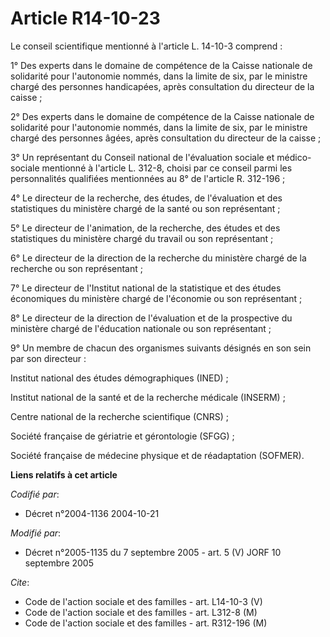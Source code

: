 # Article R14-10-23

Le conseil scientifique mentionné à l'article L. 14-10-3 comprend :

1° Des experts dans le domaine de compétence de la Caisse nationale de solidarité pour l'autonomie nommés, dans la limite de
six, par le ministre chargé des personnes handicapées, après consultation du directeur de la caisse ;

2° Des experts dans le domaine de compétence de la Caisse nationale de solidarité pour l'autonomie nommés, dans la limite de
six, par le ministre chargé des personnes âgées, après consultation du directeur de la caisse ;

3° Un représentant du Conseil national de l'évaluation sociale et médico-sociale mentionné à l'article L. 312-8, choisi par
ce conseil parmi les personnalités qualifiées mentionnées au 8° de l'article R. 312-196 ;

4°  Le directeur de la recherche, des études, de l'évaluation et des statistiques du ministère chargé de la santé ou son
représentant ;

5° Le directeur de l'animation, de la recherche, des études et des statistiques du ministère chargé du travail ou son
représentant ;

6° Le directeur de la direction de la recherche du ministère chargé de la recherche ou son représentant ;

7° Le directeur de l'Institut national de la statistique et des études économiques du ministère chargé de l'économie ou son
représentant ;

8° Le directeur de la direction de l'évaluation et de la prospective du ministère chargé de l'éducation nationale ou son
représentant ;

9° Un membre de chacun des organismes suivants désignés en son sein par son directeur :

Institut national des études démographiques (INED) ;

Institut national de la santé et de la recherche médicale (INSERM) ;

Centre national de la recherche scientifique (CNRS) ;

Société française de gériatrie et gérontologie (SFGG) ;

Société française de médecine physique et de réadaptation (SOFMER).

**Liens relatifs à cet article**

_Codifié par_:

  - Décret n°2004-1136 2004-10-21

_Modifié par_:

  - Décret n°2005-1135 du 7 septembre 2005 - art. 5 (V) JORF 10 septembre 2005

_Cite_:

  - Code de l'action sociale et des familles - art. L14-10-3 (V)
  - Code de l'action sociale et des familles - art. L312-8 (M)
  - Code de l'action sociale et des familles - art. R312-196 (M)
